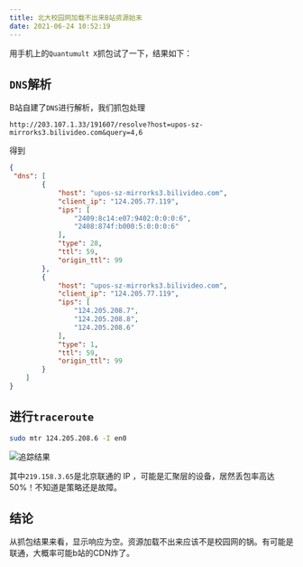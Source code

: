 ```yaml
---
title: 北大校园网加载不出来B站资源始末
date: 2021-06-24 10:52:19
---
```


用手机上的`Quantumult X`抓包试了一下，结果如下：

## `DNS`解析

B站自建了`DNS`进行解析，我们抓包处理
   
```plaintext
http://203.107.1.33/191607/resolve?host=upos-sz-mirrorks3.bilivideo.com&query=4,6
```
得到 

```json
{
 "dns": [
        {
            "host": "upos-sz-mirrorks3.bilivideo.com",
            "client_ip": "124.205.77.119",
            "ips": [
                "2409:8c14:e07:9402:0:0:0:6",
                "2408:874f:b000:5:0:0:0:6"
            ],
            "type": 28,
            "ttl": 59,
            "origin_ttl": 99
        },
        {
            "host": "upos-sz-mirrorks3.bilivideo.com",
            "client_ip": "124.205.77.119",
            "ips": [
                "124.205.208.7",
                "124.205.208.8",
                "124.205.208.6"
            ],
            "type": 1,
            "ttl": 59,
            "origin_ttl": 99
        }
    ]
}
```

## 进行`traceroute`
   
   ```bash
   sudo mtr 124.205.208.6 -I en0
   ```

   ![追踪结果](https://cdn.jsdelivr.net/gh/Alice-space/alice-space.github.io@gh-pages/img/post/bilivedio-fail.png)

   其中`219.158.3.65`是北京联通的 IP ，可能是汇聚层的设备，居然丢包率高达50%！不知道是策略还是故障。

## 结论

从抓包结果来看，显示响应为空。资源加载不出来应该不是校园网的锅。有可能是联通，大概率可能b站的CDN炸了。